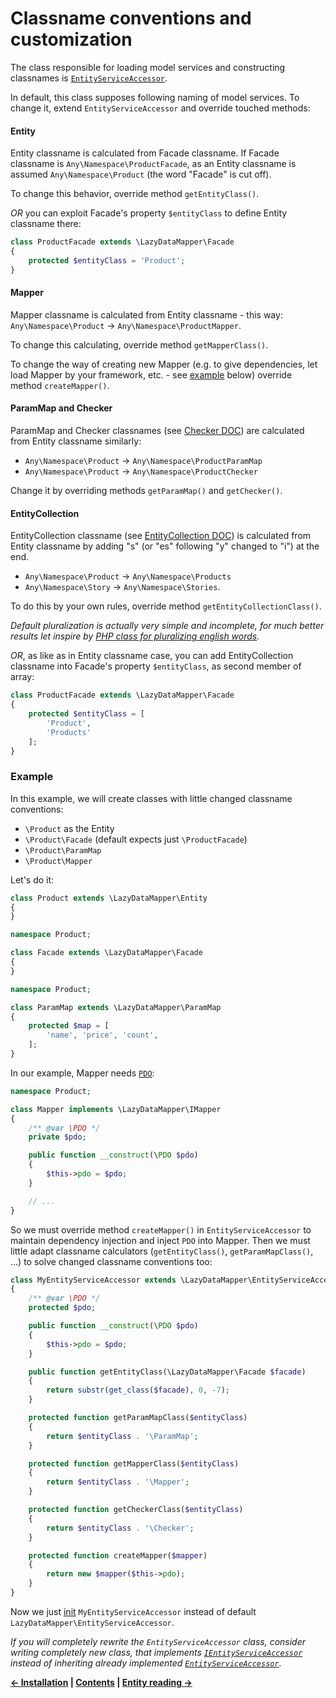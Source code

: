 Classname conventions and customization
===

The class responsible for loading model services and constructing classnames is
[`EntityServiceAccessor`](../LazyDataMapper/EntityServiceAccessor.php).

In default, this class supposes following naming of model services. To change it, extend `EntityServiceAccessor`
and override touched methods:

#### Entity

Entity classname is calculated from Facade classname. If Facade classname is `Any\Namespace\ProductFacade`, as an Entity
classname is assumed `Any\Namespace\Product` (the word "Facade" is cut off).

To change this behavior, override method `getEntityClass()`.

*OR* you can exploit Facade's property `$entityClass` to define Entity classname there:

```php
class ProductFacade extends \LazyDataMapper\Facade
{
	protected $entityClass = 'Product';
}
```

#### Mapper

Mapper classname is calculated from Entity classname - this way: `Any\Namespace\Product` → `Any\Namespace\ProductMapper`.

To change this calculating, override method `getMapperClass()`.

To change the way of creating new Mapper (e.g. to give dependencies, let load Mapper by your framework,
etc. - see [example](#example) below) override method `createMapper()`.

#### ParamMap and Checker

ParamMap and Checker classnames (see [Checker DOC](8.Checker.md)) are calculated from Entity classname similarly:

- `Any\Namespace\Product` → `Any\Namespace\ProductParamMap`
- `Any\Namespace\Product` → `Any\Namespace\ProductChecker`

Change it by overriding methods `getParamMap()` and `getChecker()`.

#### EntityCollection

EntityCollection classname (see [EntityCollection DOC](6.EntityCollection.md)) is calculated from Entity classname by adding
"s" (or "es" following "y" changed to "i") at the end.

- `Any\Namespace\Product` → `Any\Namespace\Products`
- `Any\Namespace\Story` → `Any\Namespace\Stories`.

To do this by your own rules, override method `getEntityCollectionClass()`.

*Default pluralization is actually very simple and incomplete, for much better results let inspire by
[PHP class for pluralizing english words](https://gist.github.com/VladaHejda/8775965).*

*OR*, as like as in Entity classname case, you can add EntityCollection classname into Facade's property `$entityClass`,
as second member of array:

```php
class ProductFacade extends \LazyDataMapper\Facade
{
	protected $entityClass = [
		'Product',
		'Products'
	];
}
```

### Example

In this example, we will create classes with little changed classname conventions:

- `\Product` as the Entity
- `\Product\Facade` (default expects just `\ProductFacade`)
- `\Product\ParamMap`
- `\Product\Mapper`

Let's do it:

```php
class Product extends \LazyDataMapper\Entity
{
}
```

```php
namespace Product;

class Facade extends \LazyDataMapper\Facade
{
}
```

```php
namespace Product;

class ParamMap extends \LazyDataMapper\ParamMap
{
	protected $map = [
		'name', 'price', 'count',
	];
}
```

In our example, Mapper needs [`PDO`](http://www.php.net/manual/en/intro.pdo.php):

```php
namespace Product;

class Mapper implements \LazyDataMapper\IMapper
{
	/** @var \PDO */
	private $pdo;

	public function __construct(\PDO $pdo)
	{
		$this->pdo = $pdo;
	}

	// ...
}
```

So we must override method `createMapper()` in `EntityServiceAccessor` to maintain dependency injection and inject
`PDO` into Mapper. Then we must little adapt classname calculators (`getEntityClass()`, `getParamMapClass()`, ...)
to solve changed classname conventions too:

```php
class MyEntityServiceAccessor extends \LazyDataMapper\EntityServiceAccessor
{
	/** @var \PDO */
	protected $pdo;

	public function __construct(\PDO $pdo)
	{
		$this->pdo = $pdo;
	}

	public function getEntityClass(\LazyDataMapper\Facade $facade)
	{
		return substr(get_class($facade), 0, -7);
	}

	protected function getParamMapClass($entityClass)
	{
		return $entityClass . '\ParamMap';
	}

	protected function getMapperClass($entityClass)
	{
		return $entityClass . '\Mapper';
	}

	protected function getCheckerClass($entityClass)
	{
		return $entityClass . '\Checker';
	}

	protected function createMapper($mapper)
	{
		return new $mapper($this->pdo);
	}
}
```

Now we just [init](1.Installation.md#init-lazydatamapper) `MyEntityServiceAccessor` instead of default
`LazyDataMapper\EntityServiceAccessor`.

*If you will completely rewrite the `EntityServiceAccessor` class, consider writing completely new class, that implements
[`IEntityServiceAccessor`](../LazyDataMapper/interfaces/IEntityServiceAccessor.php) instead of inheriting already implemented
[`EntityServiceAccessor`](../LazyDataMapper/EntityServiceAccessor.php).*


**[← Installation](1.Installation.md)
| [Contents](../readme.md#documentation)
| [Entity reading →](3.Entity-reading.md)**
